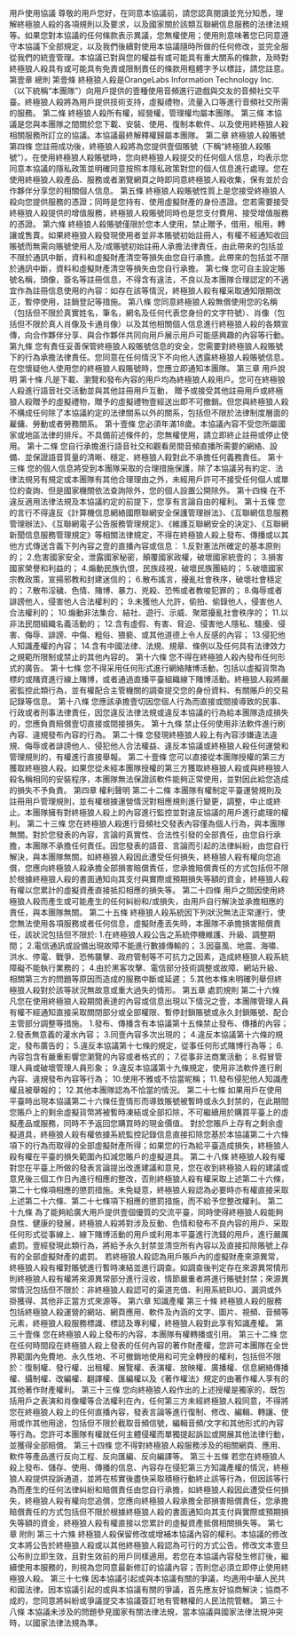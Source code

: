 用戶使用協議
尊敬的用戶您好，在同意本協議前，請您認真閱讀並充分知悉，理解終極狼人殺的各項規則以及要求，以及國家關於該類互聯網信息服務的法律法規等。如果您對本協議的任何條款表示異議，您無權使用；使用則意味著您已同意遵守本協議下全部規定，以及我們後續對使用本協議隨時所做的任何修改，並完全服從我們的統壹管理。本協議已對與您的權益有或可能具有重大關系的條款，及時對終極狼人殺具有或可能具有免責或限制責任的條款用粗體字予以標註，請您註意。
第壹章 總則
第壹條 終極狼人殺是OrangeLabs Information Technology Inc.（以下統稱“本團隊”）向用戶提供的壹種使用音頻進行遊戲與交友的音頻社交平臺。終極狼人殺將為用戶提供技術支持，虛擬禮物，流量入口等進行音頻社交所需的服務。
第二條 終極狼人殺所有權，經營權，管理權均屬本團隊。
第三條 本協議是您與本團隊之間關於您下載、安裝、使用、復制本軟件、以及使用終極狼人殺相關服務所訂立的協議。本協議最終解釋權歸屬本團隊。
第二章 終極狼人殺賬號
第四條 您註冊成功後，終極狼人殺將為您提供壹個賬號（下稱“終極狼人殺賬號”）。在使用終極狼人殺賬號時，您向終極狼人殺提交的任何個人信息，均表示您同意本協議的隱私政策並明確同意按照本隱私政策對您的個人信息進行處理。您在使用終極狼人殺產品、服務或者瀏覽網頁之時即同意終極狼人殺收集，保有並於合作夥伴分享您的相關個人信息。
第五條 終極狼人殺賬號性質上是您接受終極狼人殺向您提供服務的憑證；同時是您持有、使用虛擬財產的身份憑證。您若需要接受終極狼人殺提供的增值服務，終極狼人殺賬號同時也是您支付費用、接受增值服務的憑證。
第六條 終極狼人殺賬號僅限於您本人使用，禁止贈予，借用，租用，轉讓或售賣。如果終極狼人殺發現使用者並非本賬號初始註冊人，有權不經通知收回賬號而無需向賬號使用人及/或賬號初始註冊人承擔法律責任，由此帶來的包括並不限於通訊中斷，資料和虛擬財產清空等損失由您自行承擔。此帶來的包括並不限於通訊中斷，資料和虛擬財產清空等損失由您自行承擔。
第七條 您可自主設定賬號名稱，頭像，簽名等註冊信息，不得含有違法，不良以及本團隊合理認定的不適宜作為註冊信息使用的內容：如存在該等情況，終極狼人殺有權采取通知限期改正，暫停使用，註銷登記等措施。
第八條 您同意終極狼人殺無償使用您的名稱（包括但不限於真實姓名，筆名，網名及任何代表您身份的文字符號）、肖像（包括但不限於真人肖像及卡通肖像）以及其他相關個人信息進行終極狼人殺的各類宣傳，向合作夥伴分享、與合作夥伴共同向用戶展示用戶可能感興趣的內容等行動。
第九條 您有責任妥善保管終極狼人殺賬號信息的安全，您需要對終極狼人殺賬號下的行為承擔法律責任。您同意在任何情況下不向他人透露終極狼人殺賬號信息。在您懷疑他人使用您的終極狼人殺賬號時，您應立即通知本團隊。
第三章 用戶說明
第十條 凡是下載、瀏覽和發布內容的用戶均為終極狼人殺用戶。您可在終極狼人殺進行語音社交活動並與其他註冊用戶互動， 贈予或接受其他註冊用戶或終極狼人殺贈予的虛擬禮物，贈予的虛擬禮物壹經送出即不可撤銷。但您與終極狼人殺不構成任何除了本協議約定的法律關系以外的關系，包括但不限於法律制度層面的雇傭、勞動或者勞務關系。
第十壹條 您必須年滿18歲。本協議內容不受您所屬國家或地區法律的排斥。不具備前述條件的，您無權使用，請立即終止註冊或停止使用。
第十二條 您自行承擔進行語音社交和觀看房間音頻直播所需要的網絡、設備、並保證語音質量的清晰、穩定、終極狼人殺對此不承擔任何義務責任。
第十三條 您的個人信息將受到本團隊采取的合理措施保護，除了本協議另有約定、法律法規另有規定或本團隊有其他合理理由之外，未經用戶許可不接受任何個人或單位的查詢、但是國家機關依法查詢除外，您的個人設置公開除外。
第十四條 在不違反適用法律法規及本協議約定的前提下，您享有言論自由的權利。
第十五條 您的言行不得違反《計算機信息網絡國際聯網安全保護管理辦法》、《互聯網信息服務管理辦法》、《互聯網電子公告服務管理規定》、《維護互聯網安全的決定》、《互聯網新聞信息服務管理規定》等相關法律規定，不得在終極狼人殺上發布、傳播或以其他方式傳送含義下列內容之壹的直播內容或信息：
1.反對憲法所確定的基本原則的；
2.危害國家安全，泄露國家秘密，顛覆國家政權，破壞國家統壹的；
3.損害國家榮譽和利益的；
4.煽動民族仇恨，民族歧視，破壞民族團結的；
5.破壞國家宗教政策，宣揚邪教和封建迷信的；
6.散布謠言，擾亂社會秩序，破壞社會穩定的；
7.散布淫穢、色情、賭博、暴力、兇殺、恐怖或者教唆犯罪的；
8.侮辱或者誹謗他人，侵害他人合法權利的；
9.未獲他人允許，偷拍、偷錄他人，侵害他人合法權利的；
10.煽動非法集合、結社、遊行、示威、聚眾擾亂社會秩序的；
11.以非法民間組織名義活動的；
12.含有虛假、有害、脅迫、侵害他人隱私、騷擾、侵害、侮辱、誹謗、中傷、粗俗、猥褻、或其他道德上令人反感的內容；
13.侵犯他人知識產權的內容；
14.含有中國法律、法規、規章、條例以及任何具有法律效力之規範所限制或禁止的其他內容的。
第十六條 您不得在終極狼人殺內發布任何形式的廣告。
第十七條 您不得采用任何形式進行網絡賭博活動，包括以虛擬貨幣為標的或賭資進行線上賭博，或者通過直播平臺組織線下賭博活動。終極狼人殺將嚴密監控此類行為，並有權配合主管機關的調查提交您的身份資料、有關賬戶的交易記錄等信息。
第十八條 您應該承擔壹切因您個人行為而直接或間接導致的民事、行政或者刑事法律責任，因您違反法律法規或違反本協議的行為給本團隊造成損失的，您應負責賠償壹切直接或間接損失。
第十九條 禁止任何使用非法軟件進行刷內容、違規發布內容的行為。
第二十條 您發現終極狼人殺上有內容涉嫌違法違規、侮辱或者誹謗他人、侵犯他人合法權益、違反本協議或終極狼人殺任何運營和管理規則的，有權進行直接舉報。
第二十壹條 您可以直接從本團隊授權的第三方獲取終極狼人殺。如果您從未經本團隊授權的第三方獲取終極狼人殺或與終極狼人殺名稱相同的安裝程序，本團隊無法保證該軟件能夠正常使用，並對因此給您造成的損失不予負責。
第四章 權利聲明
第二十二條 本團隊有權制定平臺運營規則及註冊用戶管理規則，並有權根據運營情況對相應規則進行變更，調整，中止或終止。本團隊擁有對終極狼人殺上的內容進行監控並對違反協議的用戶進行處理的權利。
第二十三條 您在終極狼人殺進行音頻社交發表內容僅為個人行為，與本團隊無關。對於您發表的內容，言論的真實性、合法性引發的全部責任，由您自行承擔，本團隊不承擔任何責任。因您發表的語音、言論而引起的法律糾紛，由您自行解決，與本團隊無關。如終極狼人殺因此遭受任何損失，終極狼人殺有權向您追償，您應向終極狼人殺承擔全部損害賠償責任，您承擔賠償責任的方式包括但不限於根據終極狼人殺的書面通知向其支付與實際或預期損失等額的資金，終極狼人殺有權以您累計的虛擬資產直接抵扣相應的損失等。
第二十四條 用戶之間因使用終極狼人殺而產生或可能產生的任何糾紛和/或損失，由用戶自行解決並承擔相應的責任，與本團隊無關。
第二十五條 終極狼人殺系統因下列狀況無法正常運行，使您無法使用各項服務或者任何信息，虛擬財產丟失時，本團隊不承擔損害賠償責任，該狀況包括但不限於: 1.在終極狼人殺公告之系統停機維護、升級、調整期間； 2.電信通訊或設備出現故障不能進行數據傳輸的； 3.因臺風、地震、海嘯、洪水、停電、戰爭、恐怖襲擊、政府管制等不可抗力之因素，造成終極狼人殺系統障礙不能執行業務的； 4.由於黑客攻擊、電信部分技術調整或故障、網站升級、相關第三方的問題等原因而造成的服務中斷或延遲； 5.其他本條未明確列舉但終極狼人殺對於該等狀況無故意或重大過失的情形。
第五章 處罰規則
第二十六條 凡您在使用終極狼人殺期間表達的內容或信息出現以下情況之壹，本團隊管理人員有權不經通知直接采取關閉部分或全部權限、暫停封鎖賬號或永久封鎖賬號、配合主管部分調整等措施。
1.發布、傳播含有本協議第十五條禁止發布、傳播的內容；
2.發表無意義的灌水內容；
3.同壹內容多次出現的；
4.違反本協議第十六條的規定，發布廣告的；
5.違反本協議第十七條的規定，從事任何形式賭博行為等；
6.內容包含有嚴重影響您瀏覽的內容或者格式的；
7.從事非法商業活動；
8.假冒管理人員或破壞管理人員形象；
9.違反本協議第十九條規定，使用非法軟件進行刷內容、違規發布內容等行為；
10.使用不雅或不恰當昵稱；
11.發布侵犯他人知識產權且被舉報的；
12.其他本團隊認為不恰當的情況。
第二十七條 如果用戶在使用平臺時出現本協議第二十六條任壹情形而導致賬號被暫時或永久封禁的，在此期間您賬戶上的剩余虛擬貨幣將被暫時凍結或全部扣除，不可繼續用於購買平臺上的虛擬產品或服務，同時不予返回您購買時的現金價值。 對於您賬戶上存有之剩余虛擬道具，終極狼人殺有權依據系統監控記錄信息直接扣除您基於本協議第二十六條項下的行為而取得的全部虛擬財產所得；如果您的行為給平臺造成損失，終極狼人殺有權在平臺的損失範圍內扣減您賬戶的虛擬道具。
第二十八條 終極狼人殺有權對您在平臺上所做的發表言論提出改進建議和意見，您在收到終極狼人殺的建議或意見後三個工作日內進行相應的整改，否則終極狼人殺有權采取上述第二十六條，第二十七條項相應的懲罰措施。未免疑意，終極狼人殺認為必要時亦有權直接采取上述第二十六條、第二十七條項下相應的懲罰措施，而不給予您整改權利。
第二十九條 為了能夠給廣大用戶提供壹個優質的交流平臺，同時使得終極狼人殺能夠良性、健康的發展，終極狼人殺將對涉及反動、色情和發布不良內容的用戶、采取任何形式從事線上、線下賭博活動的用戶或利用本平臺進行洗錢的用戶，進行嚴厲處罰。壹經發現此類行為，將給予永久封禁並清空所有內容以及直接扣除賬號上存有的全部虛擬財產的處罰。 若終極狼人殺認為用戶賬戶內的虛擬財產來源異常，終極狼人殺有權對賬號進行暫時凍結並進行調查。如調查後判定存在來源異常情形則終極狼人殺有權將來源異常部分進行沒收，情節嚴重者將進行賬號封禁；來源異常情況包括但不限於：非終極狼人殺認可的渠道充值、利用系統BUG、漏洞或外掛獲得、其他非正當方式來源等。
第六章 知識產權
第三十條 終極狼人殺的服務包括終極狼人殺運營的網站、網頁應用、軟件及內涵的文字、圖片、視頻、音頻等元素，終極狼人殺服務標識、標誌及專利權，終極狼人殺對此享有知識產權。
第三十壹條 您在終極狼人殺上發布的內容，本團隊有權轉播或引用。
第三十二條 您在任何時間段在終極狼人殺上發表的任何內容的著作財產權，您許可本團隊在全世界範圍內免費地、永久性地、不可撤銷地使用和可完全轉授的權利，包括但不限於：復制權、發行權、出租權、展覽權、表演權、放映權、廣播權、信息網絡傳播權、攝制權、改編權、翻譯權、匯編權以及《著作權法》規定的由著作權人享有的其他著作財產權利。
第三十三條 您向終極狼人殺作出的上述授權是獨家的，既包括用戶之表演和肖像權等合法權利在內，任何第三方未經終極狼人殺同意，不得將您在終極狼人殺上的任何直播內容，發表言論等進行復制、修改、編輯、轉讓、使用或作其他用途，包括但不限於截取音頻信號，編輯音頻/文字和其他形式的內容等行為。您許可本團隊有權就任何主體侵權而單獨提起訴訟或開展其他法律行動，並獲得全部賠償。
第三十四條 您不得對終極狼人殺服務涉及的相關網頁、應用、軟件等產品進行反向工程、反向匯編、反向編譯等。
第三十五條 若您在終極狼人殺上發布、儲存、使用、傳播的信息、內容存在侵犯第三方知識產權的情況，終極狼人殺提供投訴通道，並將在核實後盡快采取積極行動終止該等行為，但因該等行為而產生的任何法律糾紛和賠償責任由您自行承擔，如終極狼人殺因此遭受任何損失，終極狼人殺有權向您追償，您應向終極狼人殺承擔全部損害賠償責任，您承擔賠償責任的方式包括但不限於根據終極狼人殺的書面通知向其支付與實際或預期損失等額的資金，終極狼人殺有權直接以您累計的虛擬資產抵償相關損失等。
第七章 附則
第三十六條 終極狼人殺保留修改或增補本協議內容的權利。本協議的修改文本將公告於終極狼人殺或以其他終極狼人殺認為可行的方式公告。修改文本壹旦公布則立即生效，且對生效前的用戶同樣適用。若您在本協議內容發生修訂後，繼續使用本服務的，則視為您同意最新修訂的協議內容；否則您必須立即停止使用終極狼人殺。
第三十七條 因本協議引起或與本協議有關的爭議，均適用中華人民共和國法律。因本協議引起的或與本協議有關的爭議，首先應友好協商解決；協商不成的，您同意將糾紛或爭議提交本協議簽訂地有管轄權的人民法院管轄。
第三十八條 本協議未涉及的問題參見國家有關法律法規，當本協議與國家法律法規沖突時，以國家法律法規為準。